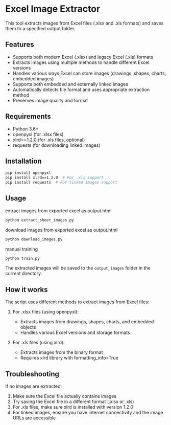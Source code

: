 # Excel Image Extractor

This tool extracts images from Excel files (.xlsx and .xls formats) and saves them to a specified output folder.

## Features

- Supports both modern Excel (.xlsx) and legacy Excel (.xls) formats
- Extracts images using multiple methods to handle different Excel versions
- Handles various ways Excel can store images (drawings, shapes, charts, embedded images)
- Supports both embedded and externally linked images
- Automatically detects file format and uses appropriate extraction method
- Preserves image quality and format

## Requirements

- Python 3.6+
- openpyxl (for .xlsx files)
- xlrd==1.2.0 (for .xls files, optional)
- requests (for downloading linked images)

## Installation

```bash
pip install openpyxl
pip install xlrd==1.2.0  # For .xls support
pip install requests  # For linked images support
```

## Usage

extract images from exported excel as output.html

```bash
python extract_sheet_images.py
```

download images from exported excel as output.html
```bash
python download_images.py
```

manual training
```bash
python train.py
```

The extracted images will be saved to the `output_images` folder in the current directory.

## How it works

The script uses different methods to extract images from Excel files:

1. For .xlsx files (using openpyxl):
   - Extracts images from drawings, shapes, charts, and embedded objects
   - Handles various Excel versions and storage formats

2. For .xls files (using xlrd):
   - Extracts images from the binary format
   - Requires xlrd library with formatting_info=True

## Troubleshooting

If no images are extracted:

1. Make sure the Excel file actually contains images
2. Try saving the Excel file in a different format (.xlsx or .xls)
3. For .xls files, make sure xlrd is installed with version 1.2.0
4. For linked images, ensure you have internet connectivity and the image URLs are accessible